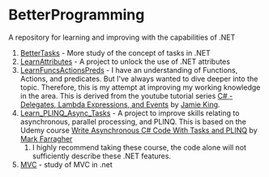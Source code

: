 # BetterProgramming
A repository for learning and improving with the capabilities of .NET

1. [BetterTasks](BetterTasks) - More study of the concept of tasks in .NET
2. [LearnAttributes](LearnAttributes) - A project to unlock the use of .NET attributes
3. [LearnFuncsActionsPreds](LearnFuncsActionsPreds) - I have an understanding of Functions, Actions, and predicates. But I've always wanted to dive deeper into the topic. Therefore, this is my attempt at improving my working knowledge in the area. This is derived from the youtube tutorial series [C# - Delegates, Lambda Expressions, and Events](https://www.youtube.com/watch?v=UL2XHN6uJCg&amps;list=PLAE7FECFFFCBE1A54) by [Jamie King](https://www.youtube.com/channel/UCda_RJU9-xB0Hswcrjn4SKw).
4. [Learn_PLINQ_Async_Tasks](Learn_PLINQ_Async_Tasks) - A project to improve skills relating to asynchronous, parallel processing, and PLINQ. This is based on the Udemy course [Write Asynchronous C# Code With Tasks and PLINQ](https://www.udemy.com/write-asynchronous-csharp-code-with-task-parallel-library-and-plinq/) by [Mark Farragher](https://www.udemy.com/user/markfarragher/)
    1. I highly recommend taking these course, the code alone will not sufficiently describe these .NET features.
5. [MVC](MVC) - study of MVC in .net
